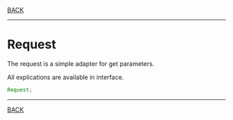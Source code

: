 [BACK](../table.md)

---

# Request

The request is a simple adapter for get parameters.

All explications are available in interface.

```java
Request;
```

--- 

[BACK](../table.md)